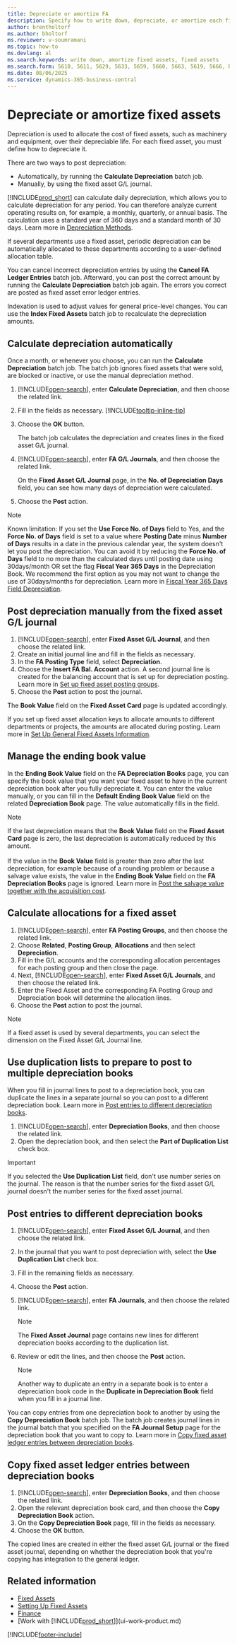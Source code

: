 ```yaml
---
title: Depreciate or amortize FA
description: Specify how to write down, depreciate, or amortize each fixed asset, such as machinery and equipment, throughout its useful life.
author: brentholtorf
ms.author: bholtorf
ms.reviewer: v-soumramani
ms.topic: how-to
ms.devlang: al
ms.search.keywords: write down, amortize fixed assets, fixed assets
ms.search.form: 5610, 5611, 5629, 5633, 5659, 5660, 5663, 5619, 5666, Report_5692_Primary
ms.date: 08/06/2025
ms.service: dynamics-365-business-central
---
```


# Depreciate or amortize fixed assets

Depreciation is used to allocate the cost of fixed assets, such as machinery and equipment, over their depreciable life. For each fixed asset, you must define how to depreciate it.  

 There are two ways to post depreciation:  

* Automatically, by running the **Calculate Depreciation** batch job.  
* Manually, by using the fixed asset G/L journal.  

[!INCLUDE[prod_short](includes/prod_short.md)] can calculate daily depreciation, which allows you to calculate depreciation for any period. You can therefore analyze current operating results on, for example, a monthly, quarterly, or annual basis. The calculation uses a standard year of 360 days and a standard month of 30 days. Learn more in [Depreciation Methods](fa-depreciation-methods.md).  

If several departments use a fixed asset, periodic depreciation can be automatically allocated to these departments according to a user-defined allocation table.  

You can cancel incorrect depreciation entries by using the **Cancel FA Ledger Entries** batch job. Afterward, you can post the correct amount by running the **Calculate Depreciation** batch job again. The errors you correct are posted as fixed asset error ledger entries.  

Indexation is used to adjust values for general price-level changes. You can use the **Index Fixed Assets** batch job to recalculate the depreciation amounts.  

## Calculate depreciation automatically

Once a month, or whenever you choose, you can run the **Calculate Depreciation** batch job. The batch job ignores fixed assets that were sold, are blocked or inactive, or use the manual depreciation method.  

1. [!INCLUDE[open-search](includes/open-search.md)], enter **Calculate Depreciation**, and then choose the related link.  
2. Fill in the fields as necessary. [!INCLUDE[tooltip-inline-tip](includes/tooltip-inline-tip_md.md)]  
3. Choose the **OK** button.  

   The batch job calculates the depreciation and creates lines in the fixed asset G/L journal.

4. [!INCLUDE[open-search](includes/open-search.md)], enter **FA G/L Journals**, and then choose the related link.  

   On the **Fixed Asset G/L Journal** page, in the **No. of Depreciation Days** field, you can see how many days of depreciation were calculated.  
5. Choose the **Post** action.  

> [!NOTE]
> Known limitation: If you set the **Use Force No. of Days** field to Yes, and the **Force No. of Days** field is set to a value where **Posting Date** minus **Number of Days** results in a date in the previous calendar year, the system doesn't let you post the depreciation.
> You can avoid it by reducing the **Force No. of Days** field to no more than the calculated days until posting date using 30days/month OR set the flag **Fiscal Year 365 Days** in the Depreciation Book.
> We recommend the first option as you may not want to change the use of 30days/months for depreciation. Learn more in [Fiscal Year 365 Days Field Depreciation](fa-how-setup-depreciation.md#fiscal-year-365-days-field-depreciation).

## Post depreciation manually from the fixed asset G/L journal

1. [!INCLUDE[open-search](includes/open-search.md)], enter **Fixed Asset G/L Journal**, and then choose the related link.  
2. Create an initial journal line and fill in the fields as necessary.  
3. In the **FA Posting Type** field, select **Depreciation**.  
4. Choose the **Insert FA Bal. Account** action. A second journal line is created for the balancing account that is set up for depreciation posting. Learn more in [Set up fixed asset posting groups](fa-how-setup-general.md#set-up-fixed-asset-posting-groups).
5. Choose the **Post** action to post the journal.  

The **Book Value** field on the **Fixed Asset Card** page is updated accordingly.

If you set up fixed asset allocation keys to allocate amounts to different departments or projects, the amounts are allocated during posting. Learn more in [Set Up General Fixed Assets Information](fa-how-setup-general.md).  

## Manage the ending book value

In the **Ending Book Value** field on the **FA Depreciation Books** page, you can specify the book value that you want your fixed asset to have in the current depreciation book after you fully depreciate it. You can enter the value manually, or you can fill in the **Default Ending Book Value** field on the related **Depreciation Book** page. The value automatically fills in the field.

> [!NOTE]
> If the last depreciation means that the **Book Value** field on the **Fixed Asset Card** page is zero, the last depreciation is automatically reduced by this amount.<br><br/>
> If the value in the **Book Value** field is greater than zero after the last depreciation, for example because of a rounding problem or because a salvage value exists, the value in the **Ending Book Value** field on the **FA Depreciation Books** page is ignored. Learn more in [Post the salvage value together with the acquisition cost](fa-how-acquire.md#post-the-salvage-value-together-with-the-acquisition-cost).

## Calculate allocations for a fixed asset

1. [!INCLUDE[open-search](includes/open-search.md)], enter **FA Posting Groups**, and then choose the related link.
2. Choose **Related**, **Posting Group**, **Allocations** and then select **Depreciation**.
3. Fill in the G/L accounts and the corresponding allocation percentages for each posting group and then close the page.
4. Next, [!INCLUDE[open-search](includes/open-search-lowercase.md)], enter **Fixed Asset G/L Journals**, and then choose the related link.
5. Enter the Fixed Asset and the corresponding FA Posting Group and Depreciation book will determine the allocation lines.
6. Choose the **Post** action to post the journal.

> [!NOTE]  
> If a fixed asset is used by several departments, you can select the dimension on the Fixed Asset G/L Journal line.

## Use duplication lists to prepare to post to multiple depreciation books

When you fill in journal lines to post to a depreciation book, you can duplicate the lines in a separate journal so you can post to a different depreciation book. Learn more in [Post entries to different depreciation books](fa-how-depreciate-amortize.md#post-entries-to-different-depreciation-books).

1. [!INCLUDE[open-search](includes/open-search.md)], enter **Depreciation Books**, and then choose the related link.  
2. Open the depreciation book, and then select the **Part of Duplication List** check box.  

> [!IMPORTANT]  
> If you selected the **Use Duplication List** field, don't use number series on the journal. The reason is that the number series for the fixed asset G/L journal doesn't the number series for the fixed asset journal.  

## Post entries to different depreciation books

1. [!INCLUDE[open-search](includes/open-search.md)], enter **Fixed Asset G/L Journal**, and then choose the related link.  
2. In the journal that you want to post depreciation with, select the **Use Duplication List** check box.  
3. Fill in the remaining fields as necessary.  
4. Choose the **Post** action.  
5. [!INCLUDE[open-search](includes/open-search.md)], enter **FA Journals**, and then choose the related link.  

   > [!NOTE]  
   > The **Fixed Asset Journal** page contains new lines for different depreciation books according to the duplication list.  
6. Review or edit the lines, and then choose the **Post** action.  

   > [!NOTE]  
   > Another way to duplicate an entry in a separate book is to enter a depreciation book code in the **Duplicate in Depreciation Book** field when you fill in a journal line.  

You can copy entries from one depreciation book to another by using the **Copy Depreciation Book** batch job. The batch job creates journal lines in the journal batch that you specified on the **FA Journal Setup** page for the depreciation book that you want to copy to. Learn more in [Copy fixed asset ledger entries between depreciation books](#copy-fixed-asset-ledger-entries-between-depreciation-books).  

## Copy fixed asset ledger entries between depreciation books

1. [!INCLUDE[open-search](includes/open-search.md)], enter **Depreciation Books**, and then choose the related link.  
2. Open the relevant depreciation book card, and then choose the **Copy Depreciation Book** action.  
3. On the **Copy Depreciation Book** page, fill in the fields as necessary.  
4. Choose the **OK** button.  

The copied lines are created in either the fixed asset G/L journal or the fixed asset journal, depending on whether the depreciation book that you're copying has integration to the general ledger.  

## Related information

- [Fixed Assets](fa-manage.md)
- [Setting Up Fixed Assets](fa-setup.md)  
- [Finance](finance.md)  
- [Work with [!INCLUDE[prod_short](includes/prod_short.md)]](ui-work-product.md)  

[!INCLUDE[footer-include](includes/footer-banner.md)]
